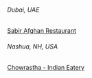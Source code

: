 ###### Dubai, UAE
[Sabir Afghan Restaurant](https://goo.gl/maps/MPVL1Svzb1NzTdar5)


###### Nashua, NH, USA
[Chowrastha - Indian Eatery](https://goo.gl/maps/ssVuUx4CG7noCu7p9)

